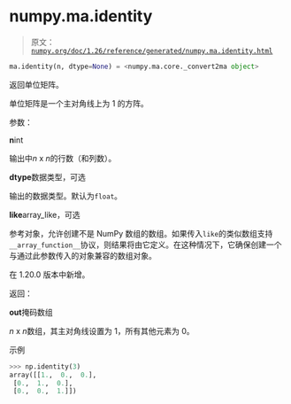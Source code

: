# numpy.ma.identity

> 原文：[`numpy.org/doc/1.26/reference/generated/numpy.ma.identity.html`](https://numpy.org/doc/1.26/reference/generated/numpy.ma.identity.html)

```py
ma.identity(n, dtype=None) = <numpy.ma.core._convert2ma object>
```

返回单位矩阵。

单位矩阵是一个主对角线上为 1 的方阵。

参数：

**n**int

输出中*n* x *n*的行数（和列数）。

**dtype**数据类型，可选

输出的数据类型。默认为`float`。

**like**array_like，可选

参考对象，允许创建不是 NumPy 数组的数组。如果传入`like`的类似数组支持`__array_function__`协议，则结果将由它定义。在这种情况下，它确保创建一个与通过此参数传入的对象兼容的数组对象。

在 1.20.0 版本中新增。

返回：

**out**掩码数组

*n* x *n*数组，其主对角线设置为 1，所有其他元素为 0。

示例

```py
>>> np.identity(3)
array([[1.,  0.,  0.],
 [0.,  1.,  0.],
 [0.,  0.,  1.]]) 
```
